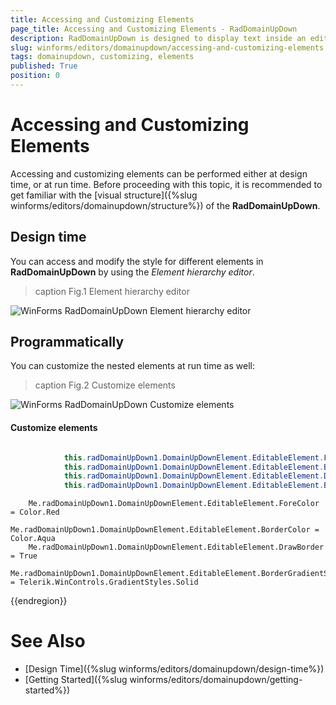 ```yaml
---
title: Accessing and Customizing Elements
page_title: Accessing and Customizing Elements - RadDomainUpDown
description: RadDomainUpDown is designed to display text inside an editor like a text-box and sets a text string from a list of choices. 
slug: winforms/editors/domainupdown/accessing-and-customizing-elements
tags: domainupdown, customizing, elements
published: True
position: 0 
---
```


# Accessing and Customizing Elements
 
Accessing and customizing elements can be performed either at design time, or at run time. Before proceeding with this topic, it is recommended to get familiar with the [visual structure]({%slug winforms/editors/domainupdown/structure%}) of the **RadDomainUpDown**.
      
## Design time

You can access and modify the style for different elements in **RadDomainUpDown** by using the *Element hierarchy editor*.

>caption Fig.1 Element hierarchy editor

![WinForms RadDomainUpDown Element hierarchy editor](images/domainupdown-accessing-and-customizing-elements001.png)

## Programmatically

You can customize the nested elements at run time as well:

>caption Fig.2 Customize elements

![WinForms RadDomainUpDown Customize elements](images/domainupdown-accessing-and-customizing-elements002.png)

#### Customize elements 



````C#

            this.radDomainUpDown1.DomainUpDownElement.EditableElement.ForeColor = Color.Red;
            this.radDomainUpDown1.DomainUpDownElement.EditableElement.BorderColor = Color.Aqua;
            this.radDomainUpDown1.DomainUpDownElement.EditableElement.DrawBorder = true;
            this.radDomainUpDown1.DomainUpDownElement.EditableElement.BorderGradientStyle = Telerik.WinControls.GradientStyles.Solid;            


````
````VB.NET
    Me.radDomainUpDown1.DomainUpDownElement.EditableElement.ForeColor = Color.Red
    Me.radDomainUpDown1.DomainUpDownElement.EditableElement.BorderColor = Color.Aqua
    Me.radDomainUpDown1.DomainUpDownElement.EditableElement.DrawBorder = True
    Me.radDomainUpDown1.DomainUpDownElement.EditableElement.BorderGradientStyle = Telerik.WinControls.GradientStyles.Solid

````

{{endregion}} 

# See Also

* [Design Time]({%slug winforms/editors/domainupdown/design-time%}) 
* [Getting Started]({%slug winforms/editors/domainupdown/getting-started%}) 
